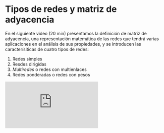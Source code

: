 # Tipos de redes y matriz de adyacencia

En el siguiente video (20 min) presentamos la definición de matriz de adyacencia, una representación matemática de las redes que tendrá varias aplicaciones en el análisis de sus propiedades, y se introducen las caracterísiticas de cuatro tipos de redes: 

1. Redes simples
2. Resdes dirigidas
3. *Multiredes* o redes con multienlaces
4. Redes ponderadas o redes con pesos

<div class="iframe-container-out">
	<div class="iframe-container-in">
		<iframe src="https://www.youtube.com/embed/Qva6zeEppqU" title="YouTube video player" frameborder="0" allow="accelerometer; autoplay; clipboard-write; encrypted-media; gyroscope; picture-in-picture" allowfullscreen></iframe>
	</div>
</div>

